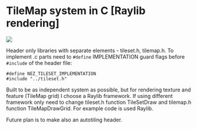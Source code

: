 # TileMap system in C [Raylib rendering]

![](https://github.com/nezvers/TileMap/raw/master/Resource/Preview.gif)

Header only libraries with separate elements - tileset.h, tilemap.h.
To implement .c parts need to `#define` IMPLEMENTATION guard flags before `#include` of the header file:    
```
#define NEZ_TILESET_IMPLEMENTATION
#include "../tileset.h"
```

Built to be as independent system as possible, but for rendering texture and feature (TileMap grid) I choose a Raylib framework.
If using different framework only need to change tileset.h function TileSetDraw and tilemap.h function TileMapDrawGrid.
For example code is used Raylib.

Future plan is to make also an autotiling header.
